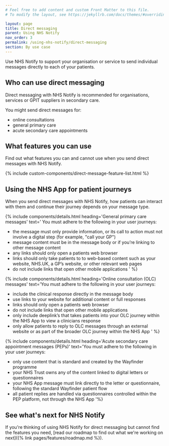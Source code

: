 ```yaml
---
# Feel free to add content and custom Front Matter to this file.
# To modify the layout, see https://jekyllrb.com/docs/themes/#overriding-theme-defaults

layout: page
title: Direct messaging
parent: Using NHS Notify
nav_order: 3
permalink: /using-nhs-notify/direct-messaging
section: By use case
---
```


Use NHS Notify to support your organisation or service to send individual messages directly to each of your patients.

## Who can use direct messaging

Direct messaging with NHS Notify is recommended for organisations, services or GPIT suppliers in secondary care.

You might send direct messages for:

- online consultations
- general primary care
- acute secondary care appointments

## What features you can use

Find out what features you can and cannot use when you send direct messages with NHS Notify.

{% include custom-components/direct-message-feature-list.html %}

## Using the NHS App for patient journeys

When you send direct messages with NHS Notify, how patients can interact with them and continue their journey depends on your message type.

{% include components/details.html
heading='General primary care messages'
text='
You must adhere to the following in your user journeys:

- the message must only provide information, or its call to action must not involve a digital step (for example, "call your GP")
- message content must be in the message body or if you’re linking to other message content
- any links should only open a patients web browser
- links should only take patients to to web-based content such as your website, NHS.UK, a GP’s website, or other relevant web pages
- do not include links that open other mobile applications
  '
  %}

{% include components/details.html
heading='Online consultation (OLC) messages'
text='You must adhere to the following in your user journeys:

- include the clinical response directly in the message body
- use links to your website for additional content or full responses
- links should only open a patients web browser
- do not include links that open other mobile applications
- only include deeplink’s that takes patients into your OLC journey within the NHS App to view a clinicians response
- only allow patients to reply to OLC messages through an external website or as part of the broader OLC journey within the NHS App
  '
  %}

{% include components/details.html
heading='Acute secondary care appointment messages (PEPs)'
text='You must adhere to the following in your user journeys:

- only use content that is standard and created by the Wayfinder programme
- your NHS Trust owns any of the content linked to digital letters or questionnaires
- your NHS App message must link directly to the letter or questionnaire, following the standard Wayfinder patient flow
- all patient replies are handled via questionnaires controlled within the PEP platform, not through the NHS App
  '%}

## See what's next for NHS Notify

If you're thinking of using NHS Notify for direct messaging but cannot find the features you need, [read our roadmap to find out what we're working on next]({% link pages/features/roadmap.md %}).
